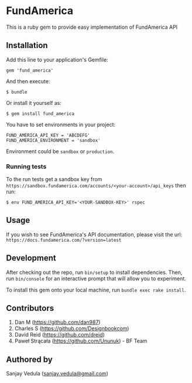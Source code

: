 # FundAmerica

This is a ruby gem to provide easy implementation of FundAmerica API

## Installation

Add this line to your application's Gemfile:

    gem 'fund_america'

And then execute:

    $ bundle

Or install it yourself as:

    $ gem install fund_america

You have to set environments in your project:

    FUND_AMERICA_API_KEY = 'ABCDEFG'
    FUND_AMERICA_ENVIRONMENT = 'sandbox'
Environment could be `sandbox` or `production`.

### Running tests

To the run tests get a sandbox key from `https://sandbox.fundamerica.com/accounts/<your-account>/api_keys` then run:

    $ env FUND_AMERICA_API_KEY='<YOUR-SANDBOX-KEY>' rspec

## Usage

If you wish to see FundAmerica's API documentation, please visit the url: `https://docs.fundamerica.com/?version=latest`

## Development

After checking out the repo, run `bin/setup` to install dependencies. Then, run `bin/console` for an interactive prompt that will allow you to experiment.

To install this gem onto your local machine, run `bundle exec rake install`.

## Contributors

1. Dan M (https://github.com/dan987)
2. Charles S (https://github.com/Designbookcom)
3. David Reid (https://github.com/dreid)
4. Paweł Strącała (https://github.com/Ununuk) - BF Team

## Authored by

Sanjay Vedula (sanjay.vedula@gmail.com)
